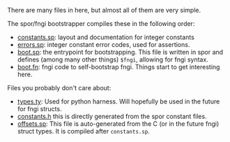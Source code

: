 
There are many files in here, but almost all of them are very simple.

The spor/fngi bootstrapper compiles these in the following order:
- [constants.sp](./constants.sp): layout and documentation for integer constants
- [errors.sp](./errors.sp): integer constant error codes, used for assertions.
- [boot.sp](./boot.sp): the entrypoint for bootstrapping. This file is written
  in spor and defines (among many other things) `$fngi`, allowing for fngi
  syntax.
- [boot.fn](./boot.fn): fngi code to self-bootstrap fngi. Things start to get
  interesting here.


Files you probably don't care about:
- [types.ty](./types.ty): Used for python harness. Will hopefully be used in the
  future for fngi structs.
- [constants.h](./constants.h) this is directly generated from the spor constant
  files.
- [offsets.sp](./offsets.sp): This file is auto-generated from the C (or in the
  future fngi) struct types. It is compiled after `constants.sp`.

